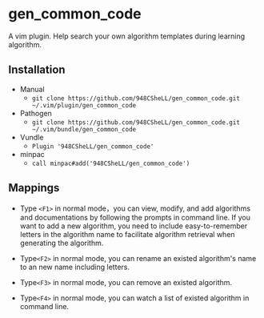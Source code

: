 # gen_common_code

A vim plugin. Help search your own algorithm templates during learning algorithm.

## Installation

- Manual
  - `git clone https://github.com/948CSheLL/gen_common_code.git ~/.vim/plugin/gen_common_code`
- Pathogen
  - `git clone https://github.com/948CSheLL/gen_common_code.git ~/.vim/bundle/gen_common_code`
- Vundle
  - `Plugin '948CSheLL/gen_common_code'`
- minpac
  - `call minpac#add('948CSheLL/gen_common_code')`

## Mappings

- Type `<F1>` in normal mode，you can view, modify, and add algorithms and documentations by following the prompts in command line. If you want to add a new algorithm, you need to include easy-to-remember letters in the algorithm name to facilitate algorithm retrieval when generating the algorithm.

- Type`<F2>` in normal mode, you can rename an existed algorithm's name to an new name including letters.

- Type`<F3>` in normal mode, you can remove an existed algorithm.

- Type`<F4>` in normal mode, you can watch a list of existed algorithm in command line.
